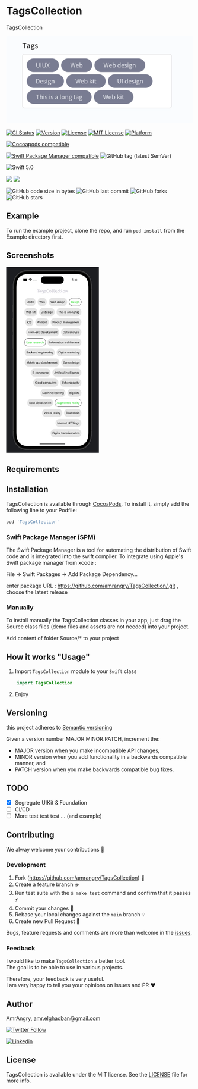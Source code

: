 # TagsCollection
TagsCollection

<p align="center">
  <img src ="https://github.com/amrangry/TagsCollection/blob/main/logo.png?raw=true"/>
</p>

[![CI Status](https://img.shields.io/travis/amrangry/TagsCollection.svg?style=flat)](https://travis-ci.org/amrangry/TagsCollection)
[![Version](https://img.shields.io/cocoapods/v/TagsCollection.svg?style=flat)](https://cocoapods.org/pods/TagsCollection)
[![License](https://img.shields.io/cocoapods/l/TagsCollection.svg?style=flat)](https://cocoapods.org/pods/TagsCollection)
[![MIT License](http://img.shields.io/badge/license-MIT-blue.svg?style=flat-square)](https://github.com/amrangry/TagsCollection/blob/main/LICENSE)
[![Platform](https://img.shields.io/cocoapods/p/TagsCollection.svg?style=flat)](https://cocoapods.org/pods/TagsCollection)

[![Cocoapods compatible](https://img.shields.io/badge/Cocoapods-compatible-brightgreen.svg)](https://cocoapods.org/pods/TagsCollection) 

[![Swift Package Manager compatible](https://img.shields.io/badge/Swift%20Package%20Manager-compatible-brightgreen.svg)](https://github.com/apple/swift-package-manager) ![GitHub tag (latest SemVer)](https://img.shields.io/github/v/tag/amrangry/TagsCollection?sort=semver)

![Swift 5.0](https://img.shields.io/badge/Swift-5.0-orange.svg)

![](https://img.shields.io/badge/Platform-iOS-orange) <img src="https://img.shields.io/badge/minimum%20iOS%20version-10-red"> 

![GitHub code size in bytes](https://img.shields.io/github/languages/code-size/amrangry/TagsCollection)
![GitHub last commit](https://img.shields.io/github/last-commit/amrangry/TagsCollection)
![GitHub forks](https://img.shields.io/github/forks/amrangry/TagsCollection?style=social)
![GitHub stars](https://img.shields.io/github/stars/amrangry/TagsCollection?style=social)


## Example

To run the example project, clone the repo, and run `pod install` from the Example directory first.

## Screenshots

<!--<img src="https://github.com/amrangry/TagsCollection/blob/master/Screenshots/movie.gif" width="250" height="500">-->
 <img src="https://github.com/amrangry/TagsCollection/blob/main/Screenshots/Simulator_ScreenShot_iPhone14Pro.jpg?raw=true" width="250" height="500">
 
## Requirements

## Installation

TagsCollection is available through [CocoaPods](https://cocoapods.org). To install
it, simply add the following line to your Podfile:

```ruby
pod 'TagsCollection'
```

### Swift Package Manager (SPM)
The Swift Package Manager is a tool for automating the distribution of Swift code and is integrated into the swift compiler. To integrate using Apple's Swift package manager from xcode :

File -> Swift Packages -> Add Package Dependency...

enter package URL : https://github.com/amrangry/TagsCollection/.git , choose the latest release

### Manually
To install manually the TagsCollection classes in your app, just drag the Source class files (demo files and assets are not needed) into your project.

Add content of folder Source/* to your project

## How it works "Usage"
1. Import `TagsCollection` module to your `Swift` class
```swift
    import TagsCollection
```
2. Enjoy

## Versioning

this project adheres to [Semantic versioning](https://semver.org/)

Given a version number MAJOR.MINOR.PATCH, increment the:

- MAJOR version when you make incompatible API changes,
- MINOR version when you add functionality in a backwards compatible manner, and
- PATCH version when you make backwards compatible bug fixes.

## TODO

* [x] Segregate UIKit & Foundation
* [ ] CI/CD 
* [ ] More test test test ... (and example)

## Contributing

We alway welcome your contributions :clap:

### Development

1. Fork (https://github.com/amrangry/TagsCollection) :tada:
1. Create a feature branch :coffee:
1. Run test suite with the `$ make test` command and confirm that it passes :zap:
1. Commit your changes :memo:
1. Rebase your local changes against the `main` branch :bulb:
1. Create new Pull Request :love_letter:

Bugs, feature requests and comments are more than welcome in the [issues](https://github.com/amrangry/TagsCollection/issues).

### Feedback

I would like to make `TagsCollection` a better tool.  
The goal is to be able to use in various projects.

Therefore, your feedback is very useful.  
I am very happy to tell you your opinions on Issues and PR :heart:

## Author

AmrAngry, <a href="amr.elghadban@gmail.com">amr.elghadban@gmail.com</a>

[![Twitter Follow](https://img.shields.io/twitter/follow/amr_elghadban?style=social)](https://twitter.com/intent/follow?screen_name=amr_elghadban)

[![Linkedin](https://img.shields.io/badge/Lets%20Connect%20via-LinkedIn-blue)](https://www.linkedin.com/in/amrelghadban/)

## License

TagsCollection is available under the MIT license. See the [LICENSE](https://github.com/amrangry/TagsCollection/blob/master/LICENSE) file for more info.
